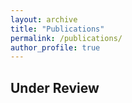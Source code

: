 ```yaml
---
layout: archive
title: "Publications"
permalink: /publications/
author_profile: true
---
```


## Under Review
